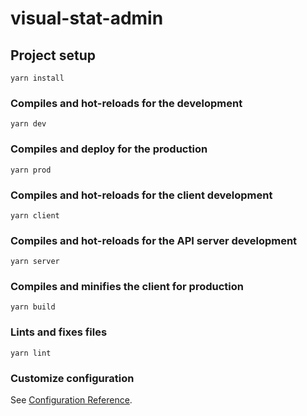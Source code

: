 # visual-stat-admin

## Project setup
```
yarn install
```

### Compiles and hot-reloads for the development
```
yarn dev
```

### Compiles and deploy for the production
```
yarn prod
```

### Compiles and hot-reloads for the client development
```
yarn client
```

### Compiles and hot-reloads for the API server development
```
yarn server
```

### Compiles and minifies the client for production
```
yarn build
```

### Lints and fixes files
```
yarn lint
```

### Customize configuration
See [Configuration Reference](https://cli.vuejs.org/config/).
